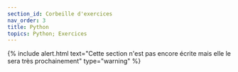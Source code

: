 ```yaml
---
section_id: Corbeille d'exercices
nav_order: 3
title: Python
topics: Python; Exercices
---
```


{% include  alert.html text="Cette section n'est pas encore écrite mais elle le sera très prochainement" type="warning" %}
